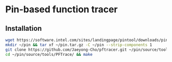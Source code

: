 # Pin-based function tracer

## Installation

``` sh
wget https://software.intel.com/sites/landingpage/pintool/downloads/pin-3.28-98749-g6643ecee5-gcc-linux.tar.gz -O ~/pin.tar.gz
mkdir ~/pin && tar xf ~/pin.tar.gz -C ~/pin --strip-components 1
git clone https://github.com/Jaeyong-Cho/pftracer.git ~/pin/source/tools/PFTracer
cd ~/pin/source/tools/PFTrace/ && make
```

